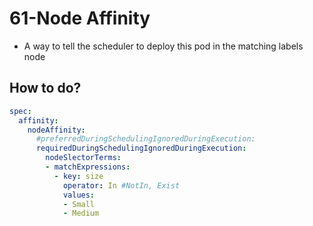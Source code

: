 # 61-Node Affinity

- A way to tell the scheduler to deploy this pod in the matching labels node

## How to do?
```yaml
spec:
  affinity:
    nodeAffinity:
      #preferredDuringSchedulingIgnoredDuringExecution:
      requiredDuringSchedulingIgnoredDuringExecution:
        nodeSlectorTerms:
        - matchExpressions:
          - key: size
            operator: In #NotIn, Exist
            values:
            - Small
            - Medium
```